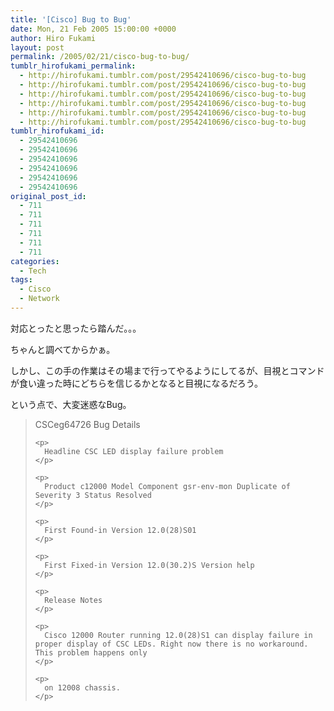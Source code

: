 ```yaml
---
title: '[Cisco] Bug to Bug'
date: Mon, 21 Feb 2005 15:00:00 +0000
author: Hiro Fukami
layout: post
permalink: /2005/02/21/cisco-bug-to-bug/
tumblr_hirofukami_permalink:
  - http://hirofukami.tumblr.com/post/29542410696/cisco-bug-to-bug
  - http://hirofukami.tumblr.com/post/29542410696/cisco-bug-to-bug
  - http://hirofukami.tumblr.com/post/29542410696/cisco-bug-to-bug
  - http://hirofukami.tumblr.com/post/29542410696/cisco-bug-to-bug
  - http://hirofukami.tumblr.com/post/29542410696/cisco-bug-to-bug
  - http://hirofukami.tumblr.com/post/29542410696/cisco-bug-to-bug
tumblr_hirofukami_id:
  - 29542410696
  - 29542410696
  - 29542410696
  - 29542410696
  - 29542410696
  - 29542410696
original_post_id:
  - 711
  - 711
  - 711
  - 711
  - 711
  - 711
categories:
  - Tech
tags:
  - Cisco
  - Network
---
```

<div class="section">
  <p>
    対応とったと思ったら踏んだ。。。
  </p>
  
  <p>
    ちゃんと調べてからかぁ。
  </p>
  
  <p>
    しかし、この手の作業はその場まで行ってやるようにしてるが、目視とコマンドが食い違った時にどちらを信じるかとなると目視になるだろう。
  </p>
  
  <p>
    という点で、大変迷惑なBug。
  </p>
  
  <blockquote>
    <p>
      CSCeg64726 Bug Details
    </p>
    
    <p>
      Headline CSC LED display failure problem
    </p>
    
    <p>
      Product c12000 Model Component gsr-env-mon Duplicate of Severity 3 Status Resolved
    </p>
    
    <p>
      First Found-in Version 12.0(28)S01
    </p>
    
    <p>
      First Fixed-in Version 12.0(30.2)S Version help
    </p>
    
    <p>
      Release Notes
    </p>
    
    <p>
      Cisco 12000 Router running 12.0(28)S1 can display failure in proper display of CSC LEDs. Right now there is no workaround. This problem happens only
    </p>
    
    <p>
      on 12008 chassis.
    </p>
  </blockquote>
</div>